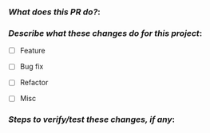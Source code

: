 ### _**What does this PR do?**_:



### _**Describe what these changes do for this project**_:
- [ ] Feature
- [ ] Bug fix
- [ ] Refactor
- [ ] Misc



### _**Steps to verify/test these changes, if any**_:
